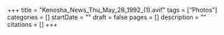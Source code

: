 +++
title = "Kenosha_News_Thu_May_28_1992_(1).avif"
tags = ["Photos"]
categories = []
startDate = ""
draft = false
pages = []
description = ""
citations = []
+++
